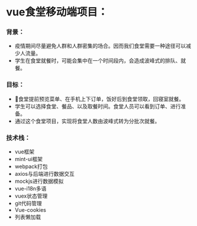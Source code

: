 # vue食堂移动端项目：

### 背景：

- 疫情期间尽量避免人群和人群密集的场合。因而我们食堂需要一种途径可以减少人流量。
- 学生在食堂就餐时，可能会集中在一个时间段内，会造成波峰式的排队、就餐。



### 目标：

- 食堂提前预览菜单、在手机上下订单，饭好后到食堂领取，回寝室就餐。
- 学生可以选择食堂、餐品、以及取餐时间。食堂人员可以看到订单、进行准备。
- 通过这个食堂项目，实现将食堂人数由波峰式转为分批次就餐。



### 技术栈：

- vue框架
- mint-ui框架
- webpack打包
- axios与后端进行数据交互
- mockjs进行数据模拟
- vue-i18n多语
- vuex状态管理
- git代码管理
- Vue-cookies
- 列表懒加载



